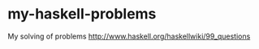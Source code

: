 my-haskell-problems
===================

My solving of problems http://www.haskell.org/haskellwiki/99_questions